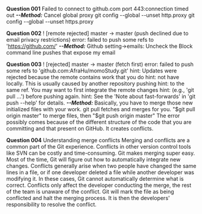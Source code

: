 **Question 001**
Failed to connect to github.com port 443:connection timed out
***--Method:*** Cancel global proxy
git config --global --unset http.proxy
git config --global --unset https.proxy

**Question 002**
 ! [remote rejected] master -> master (push declined due to email privacy restrictions)
error: failed to push some refs to 'https://github.com/'
***--Method:*** Github setting->emails:
Uncheck the Block command line pushes that expose my email

**Question 003**
! [rejected]        master -> master (fetch first)
error: failed to push some refs to 'github.com:AfraHu/momoStudy.git'
hint: Updates were rejected because the remote contains work that you do
hint: not have locally. This is usually caused by another repository pushing
hint: to the same ref. You may want to first integrate the remote changes
hint: (e.g., 'git pull ...') before pushing again.
hint: See the 'Note about fast-forwards' in 'git push --help' for details.
***--Method:*** 
Basically, you have to merge those new initialized files with your work. 
git pull fetches and merges for you. 
"$git pull origin master" to merge files, then "$git push origin master"
The error possibly comes because of the different structure of the code that you are committing and that present on GitHub. 
It creates conflicts.

**Question 004**
Understanding merge conflicts
Merging and conflicts are a common part of the Git experience. 
Conflicts in other version control tools like SVN can be costly and time-consuming. 
Git makes merging super easy. Most of the time, Git will figure out how to automatically integrate new changes.
Conflicts generally arise when two people have changed the same lines in a file, 
or if one developer deleted a file while another developer was modifying it. 
In these cases, Git cannot automatically determine what is correct. 
Conflicts only affect the developer conducting the merge, the rest of the team is unaware of the conflict. 
Git will mark the file as being conflicted and halt the merging process. 
It is then the developers' responsibility to resolve the conflict.